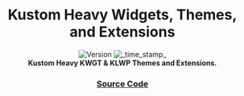 <h1 align="center">Kustom Heavy Widgets, Themes, and Extensions</h1>

<div align="center">
  <!-- Version -->
    <img src="https://img.shields.io/badge/Version-v1.0-blue?style=flat-square"
      alt="Version" />
  <!-- Last Updated -->
    <img src="https://img.shields.io/badge/Updated-May 28, 2022-green.svg?style=flat-square"
      alt="_time_stamp_" />
<div align="center">
  <strong>Kustom Heavy KWGT & KLWP Themes and Extensions.
</div>

<div align="center">
  <h3>
    <a href="https://github.com/Rescue9/KustomHeavy">
      Source Code
    </a>
  </h3>
</div>
